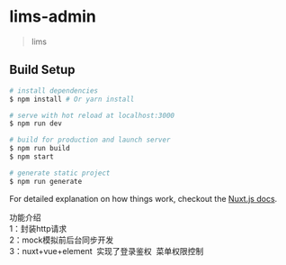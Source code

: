 # lims-admin

> lims 

## Build Setup

``` bash
# install dependencies
$ npm install # Or yarn install

# serve with hot reload at localhost:3000
$ npm run dev

# build for production and launch server
$ npm run build
$ npm start

# generate static project
$ npm run generate
```

For detailed explanation on how things work, checkout the [Nuxt.js docs](https://github.com/nuxt/nuxt.js).


功能介绍<br>
1：封装http请求<br>
2：mock模拟前后台同步开发<br>
3：nuxt+vue+element  实现了登录鉴权  菜单权限控制

